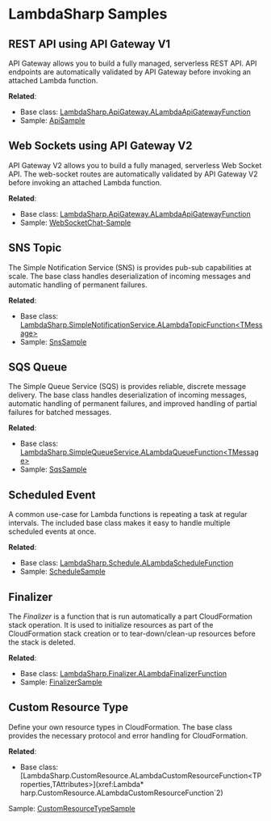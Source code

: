 # LambdaSharp Samples

## REST API using API Gateway V1

API Gateway allows you to build a fully managed, serverless REST API. API endpoints are automatically validated by API Gateway before invoking an attached Lambda function.

**Related**:
* Base class: [LambdaSharp.ApiGateway.ALambdaApiGatewayFunction](xref:LambdaSharp.ApiGateway.ALambdaApiGatewayFunction)
* Sample: [ApiSample](https://github.com/LambdaSharp/LambdaSharpTool/tree/master/Samples/ApiSample)

## Web Sockets using API Gateway V2

API Gateway V2 allows you to build a fully managed, serverless Web Socket API. The web-socket routes are automatically validated by API Gateway V2 before invoking an attached Lambda function.

**Related**:
* Base class: [LambdaSharp.ApiGateway.ALambdaApiGatewayFunction](xref:LambdaSharp.ApiGateway.ALambdaApiGatewayFunction)
* Sample: [WebSocketChat-Sample](https://github.com/LambdaSharp/WebSocketsChat-Sample)

## SNS Topic

The Simple Notification Service (SNS) is provides pub-sub capabilities at scale. The base class handles deserialization of incoming messages and automatic handling of permanent failures.

**Related**:
* Base class: [LambdaSharp.SimpleNotificationService.ALambdaTopicFunction&lt;TMessage&gt;](xref:LambdaSharp.SimpleNotificationService.ALambdaTopicFunction`1)
* Sample: [SnsSample](https://github.com/LambdaSharp/LambdaSharpTool/tree/master/Samples/SnsSample)

## SQS Queue

The Simple Queue Service (SQS) is provides reliable, discrete message delivery. The base class handles deserialization of incoming messages, automatic handling of permanent failures, and improved handling of partial failures for batched messages.

**Related**:
* Base class: [LambdaSharp.SimpleQueueService.ALambdaQueueFunction&lt;TMessage&gt;](xref:LambdaSharp.SimpleQueueService.ALambdaQueueFunction`1)
* Sample: [SqsSample](https://github.com/LambdaSharp/LambdaSharpTool/tree/master/Samples/SqsSample)

## Scheduled Event

A common use-case for Lambda functions is repeating a task at regular intervals. The included base class makes it easy to handle multiple scheduled events at once.

**Related**:
* Base class: [LambdaSharp.Schedule.ALambdaScheduleFunction](xref:LambdaSharp.Schedule.ALambdaScheduleFunction)
* Sample: [ScheduleSample](https://github.com/LambdaSharp/LambdaSharpTool/tree/master/Samples/ScheduleSample)

## Finalizer

The _Finalizer_ is a function that is run automatically a part CloudFormation stack operation. It is used to initialize resources as part of the CloudFormation stack creation or to tear-down/clean-up resources before the stack is deleted.

**Related**:
* Base class: [LambdaSharp.Finalizer.ALambdaFinalizerFunction](xref:LambdaSharp.Finalizer.ALambdaFinalizerFunction)
* Sample: [FinalizerSample](https://github.com/LambdaSharp/LambdaSharpTool/tree/master/Samples/FinalizerSample)

## Custom Resource Type

Define your own resource types in CloudFormation. The base class provides the necessary protocol and error handling for CloudFormation.

**Related**:
* Base class: [LambdaSharp.CustomResource.ALambdaCustomResourceFunction&lt;TProperties,TAttributes&gt;](xref:Lambda* harp.CustomResource.ALambdaCustomResourceFunction`2)

Sample: [CustomResourceTypeSample](https://github.com/LambdaSharp/LambdaSharpTool/tree/master/Samples/CustomResourceTypeSample)
